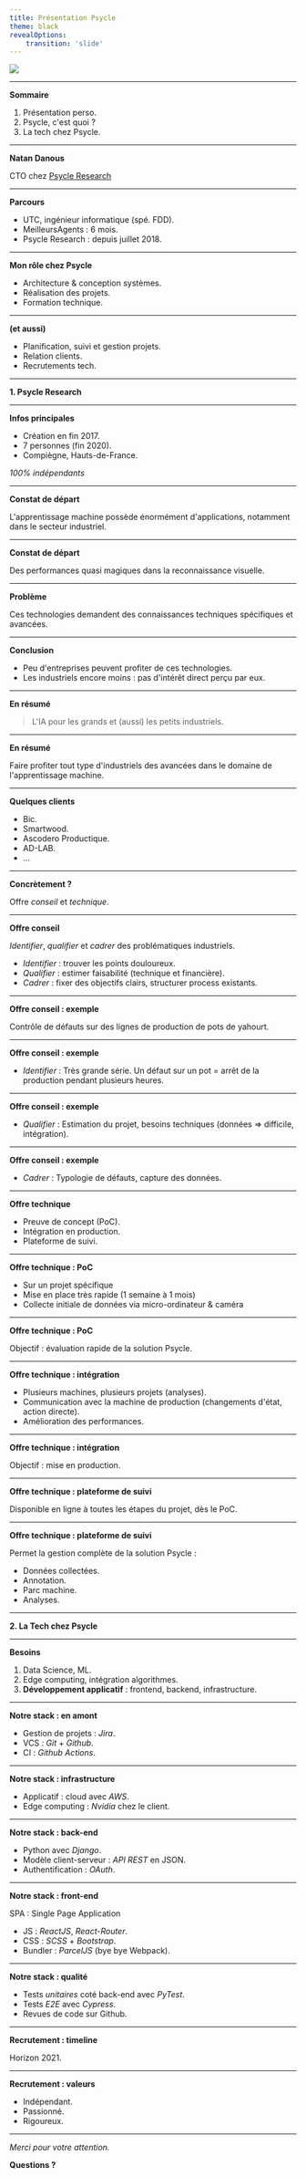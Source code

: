 ```yaml
---
title: Présentation Psycle
theme: black
revealOptions:
    transition: 'slide'
---
```


![](logo.svg)

---

**Sommaire**

1. Présentation perso.
2. Psycle, c'est quoi ?
3. La tech chez Psycle.

---

**Natan Danous**

CTO chez [Psycle Research](https://psycle.io)

---

**Parcours**

* UTC, ingénieur informatique (spé. FDD).
* MeilleursAgents : 6 mois.
* Psycle Research : depuis juillet 2018.

---

**Mon rôle chez Psycle**

* Architecture & conception systèmes.
* Réalisation des projets.
* Formation technique.

---

**(et aussi)**

* Planification, suivi et gestion projets.
* Relation clients.
* Recrutements tech.


---

**1. Psycle Research**

---

**Infos principales**

* Création en fin 2017.
* 7 personnes (fin 2020).
* Compiègne, Hauts-de-France.

*100% indépendants*

---

**Constat de départ**

L'apprentissage machine possède énormément d'applications, notamment dans le secteur industriel.

---

**Constat de départ**

Des performances quasi magiques dans la reconnaissance visuelle.

---

**Problème**

Ces technologies demandent des connaissances techniques spécifiques et avancées.

---

**Conclusion**

* Peu d'entreprises peuvent profiter de ces technologies. 
* Les industriels encore moins : pas d'intérêt direct perçu par eux.

---

**En résumé**

> L'IA pour les grands et (aussi) les petits industriels.

---

**En résumé**

Faire profiter tout type d'industriels des avancées dans le domaine de l'apprentissage machine.

---

**Quelques clients**

* Bic.
* Smartwood.
* Ascodero Productique.
* AD-LAB.
* ...

---

**Concrètement ?**

Offre *conseil* et *technique*.

---

**Offre conseil**

*Identifier*, *qualifier* et *cadrer* des problématiques industriels.

- *Identifier* : trouver les points douloureux.
- *Qualifier* : estimer faisabilité (technique et financière).
- *Cadrer* : fixer des objectifs clairs, structurer process existants.

---

**Offre conseil : exemple**

Contrôle de défauts sur des lignes de production de pots de yahourt.

---

**Offre conseil : exemple**

- *Identifier* : Très grande série. Un défaut sur un pot = arrêt de la production pendant plusieurs heures.

---

**Offre conseil : exemple**

- *Qualifier* : Estimation du projet, besoins techniques (données => difficile, intégration).

---

**Offre conseil : exemple**

- *Cadrer* : Typologie de défauts, capture des données.

---

**Offre technique**

* Preuve de concept (PoC).
* Intégration en production.
* Plateforme de suivi.

---

**Offre technique : PoC**

* Sur un projet spécifique
* Mise en place très rapide (1 semaine à 1 mois)
* Collecte initiale de données via micro-ordinateur & caméra

---

**Offre technique : PoC**

Objectif : évaluation rapide de la solution Psycle.

---

**Offre technique : intégration**

* Plusieurs machines, plusieurs projets (analyses).
* Communication avec la machine de production (changements d'état, action directe).
* Amélioration des performances.

---

**Offre technique : intégration**

Objectif : mise en production.

---

**Offre technique : plateforme de suivi**

Disponible en ligne à toutes les étapes du projet, dès le PoC. 

---

**Offre technique : plateforme de suivi**

Permet la gestion complète de la solution Psycle :

* Données collectées.
* Annotation.
* Parc machine.
* Analyses.

---

**2. La Tech chez Psycle**

---

**Besoins**

1. Data Science, ML.
2. Edge computing, intégration algorithmes.
3. **Développement applicatif** : frontend, backend, infrastructure.

---

**Notre stack : en amont**

* Gestion de projets : *Jira*.
* VCS : *Git* + *Github*.
* CI : *Github Actions*.

---

**Notre stack : infrastructure**

* Applicatif : cloud avec *AWS*.
* Edge computing : *Nvidia* chez le client.

---

**Notre stack : back-end**

* Python avec *Django*.
* Modèle client-serveur : *API REST* en JSON.
* Authentification : *OAuth*.

---

**Notre stack : front-end**

SPA : Single Page Application

* JS : *ReactJS*, *React-Router*.
* CSS : *SCSS* + *Bootstrap*.
* Bundler : *ParcelJS* (bye bye Webpack).

---

**Notre stack : qualité**

* Tests *unitaires* coté back-end avec *PyTest*.
* Tests *E2E* avec *Cypress*.
* Revues de code sur Github.

---

**Recrutement : timeline**

Horizon 2021.

---

**Recrutement : valeurs**

* Indépendant.
* Passionné.
* Rigoureux.


---

*Merci pour votre attention.*

**Questions ?**
